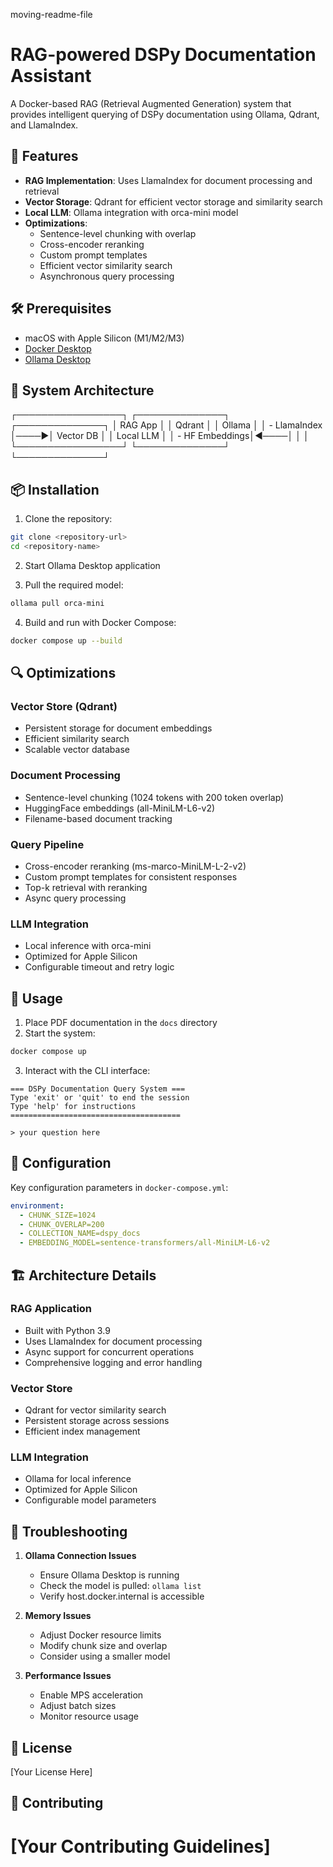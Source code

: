 moving-readme-file
# RAG-powered DSPy Documentation Assistant

A Docker-based RAG (Retrieval Augmented Generation) system that provides intelligent querying of DSPy documentation using Ollama, Qdrant, and LlamaIndex.

## 🚀 Features

- **RAG Implementation**: Uses LlamaIndex for document processing and retrieval
- **Vector Storage**: Qdrant for efficient vector storage and similarity search
- **Local LLM**: Ollama integration with orca-mini model
- **Optimizations**:
  - Sentence-level chunking with overlap
  - Cross-encoder reranking
  - Custom prompt templates
  - Efficient vector similarity search
  - Asynchronous query processing

## 🛠 Prerequisites

- macOS with Apple Silicon (M1/M2/M3)
- [Docker Desktop](https://www.docker.com/products/docker-desktop/)
- [Ollama Desktop](https://ollama.ai)

## 🔧 System Architecture
┌─────────────────┐ ┌──────────────┐ ┌──────────────┐
│ RAG App │ │ Qdrant │ │ Ollama │
│ - LlamaIndex │────▶│ Vector DB │ │ Local LLM │
│ - HF Embeddings│◀────│ │ │
└─────────────────┘ └──────────────┘ └──────────────┘

## 📦 Installation

1. Clone the repository:
```bash
git clone <repository-url>
cd <repository-name>
```

2. Start Ollama Desktop application

3. Pull the required model:
```bash
ollama pull orca-mini
```

4. Build and run with Docker Compose:
```bash
docker compose up --build
```

## 🔍 Optimizations

### Vector Store (Qdrant)
- Persistent storage for document embeddings
- Efficient similarity search
- Scalable vector database

### Document Processing
- Sentence-level chunking (1024 tokens with 200 token overlap)
- HuggingFace embeddings (all-MiniLM-L6-v2)
- Filename-based document tracking

### Query Pipeline
- Cross-encoder reranking (ms-marco-MiniLM-L-2-v2)
- Custom prompt templates for consistent responses
- Top-k retrieval with reranking
- Async query processing

### LLM Integration
- Local inference with orca-mini
- Optimized for Apple Silicon
- Configurable timeout and retry logic

## 🚀 Usage

1. Place PDF documentation in the `docs` directory
2. Start the system:
```bash
docker compose up
```

3. Interact with the CLI interface:
```
=== DSPy Documentation Query System ===
Type 'exit' or 'quit' to end the session
Type 'help' for instructions
======================================

> your question here
```

## 🔧 Configuration

Key configuration parameters in `docker-compose.yml`:
```yaml
environment:
  - CHUNK_SIZE=1024
  - CHUNK_OVERLAP=200
  - COLLECTION_NAME=dspy_docs
  - EMBEDDING_MODEL=sentence-transformers/all-MiniLM-L6-v2
```

## 🏗 Architecture Details

### RAG Application
- Built with Python 3.9
- Uses LlamaIndex for document processing
- Async support for concurrent operations
- Comprehensive logging and error handling

### Vector Store
- Qdrant for vector similarity search
- Persistent storage across sessions
- Efficient index management

### LLM Integration
- Ollama for local inference
- Optimized for Apple Silicon
- Configurable model parameters

## 🐛 Troubleshooting

1. **Ollama Connection Issues**
   - Ensure Ollama Desktop is running
   - Check the model is pulled: `ollama list`
   - Verify host.docker.internal is accessible

2. **Memory Issues**
   - Adjust Docker resource limits
   - Modify chunk size and overlap
   - Consider using a smaller model

3. **Performance Issues**
   - Enable MPS acceleration
   - Adjust batch sizes
   - Monitor resource usage

## 📝 License

[Your License Here]

## 🤝 Contributing

[Your Contributing Guidelines]
=======
